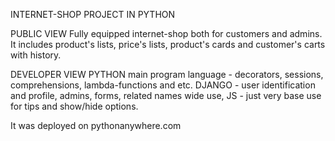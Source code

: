 INTERNET-SHOP PROJECT IN PYTHON

PUBLIC VIEW
Fully equipped internet-shop both for customers and admins. It includes product's lists, price's lists, product's cards and customer's carts with history.

DEVELOPER VIEW
PYTHON main program language - decorators, sessions, comprehensions, lambda-functions and etc.
DJANGO - user identification and profile, admins, forms, related names wide use,
JS - just very base use for tips and show/hide options.

It was deployed on pythonanywhere.com
